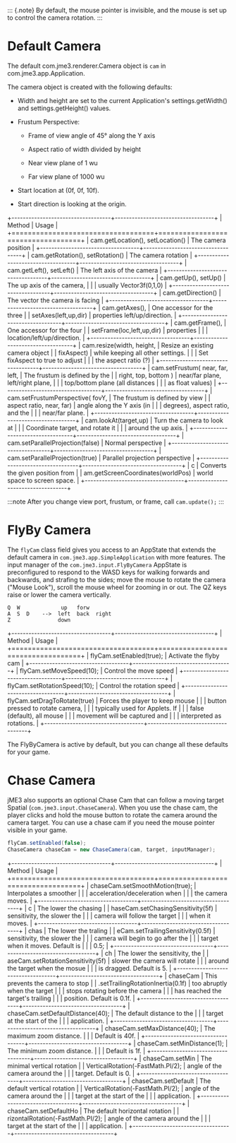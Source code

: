 ::: {.note}
By default, the mouse pointer is invisible, and the mouse is set up to
control the camera rotation.
:::

Default Camera
==============

The default com.jme3.renderer.Camera object is `cam` in
com.jme3.app.Application.

The camera object is created with the following defaults:

-   Width and height are set to the current Application's
    settings.getWidth() and settings.getHeight() values.

-   Frustum Perspective:

    -   Frame of view angle of 45° along the Y axis

    -   Aspect ratio of width divided by height

    -   Near view plane of 1 wu

    -   Far view plane of 1000 wu

-   Start location at (0f, 0f, 10f).

-   Start direction is looking at the origin.

+-----------------------------------+-----------------------------------+
| Method                            | Usage                             |
+===================================+===================================+
| cam.getLocation(), setLocation()  | The camera position               |
+-----------------------------------+-----------------------------------+
| cam.getRotation(), setRotation()  | The camera rotation               |
+-----------------------------------+-----------------------------------+
| cam.getLeft(), setLeft()          | The left axis of the camera       |
+-----------------------------------+-----------------------------------+
| cam.getUp(), setUp()              | The up axis of the camera,        |
|                                   | usually Vector3f(0,1,0)           |
+-----------------------------------+-----------------------------------+
| cam.getDirection()                | The vector the camera is facing   |
+-----------------------------------+-----------------------------------+
| cam.getAxes(),                    | One accessor for the three        |
| setAxes(left,up,dir)              | properties left/up/direction.     |
+-----------------------------------+-----------------------------------+
| cam.getFrame(),                   | One accessor for the four         |
| setFrame(loc,left,up,dir)         | properties                        |
|                                   | location/left/up/direction.       |
+-----------------------------------+-----------------------------------+
| cam.resize(width, height,         | Resize an existing camera object  |
| fixAspect)                        | while keeping all other settings. |
|                                   | Set fixAspect to true to adjust   |
|                                   | the aspect ratio (?)              |
+-----------------------------------+-----------------------------------+
| cam.setFrustum( near, far, left,  | The frustum is defined by the     |
| right, top, bottom )              | near/far plane, left/right plane, |
|                                   | top/bottom plane (all distances   |
|                                   | as float values)                  |
+-----------------------------------+-----------------------------------+
| cam.setFrustumPerspective( fovY,  | The frustum is defined by view    |
| aspect ratio, near, far)          | angle along the Y axis (in        |
|                                   | degrees), aspect ratio, and the   |
|                                   | near/far plane.                   |
+-----------------------------------+-----------------------------------+
| cam.lookAt(target,up)             | Turn the camera to look at        |
|                                   | Coordinate target, and rotate it  |
|                                   | around the up axis.               |
+-----------------------------------+-----------------------------------+
| cam.setParallelProjection(false)  | Normal perspective                |
+-----------------------------------+-----------------------------------+
| cam.setParallelProjection(true)   | Parallel projection perspective   |
+-----------------------------------+-----------------------------------+
| c                                 | Converts the given position from  |
| am.getScreenCoordinates(worldPos) | world space to screen space.      |
+-----------------------------------+-----------------------------------+

:::note
After you change view port, frustum, or frame, call `cam.update();`
:::

FlyBy Camera
============

The `flyCam` class field gives you access to an AppState that extends
the default camera in `com.jme3.app.SimpleApplication` with more
features. The input manager of the `com.jme3.input.FlyByCamera` AppState
is preconfigured to respond to the WASD keys for walking forwards and
backwards, and strafing to the sides; move the mouse to rotate the
camera ("Mouse Look"), scroll the mouse wheel for zooming in or out. The
QZ keys raise or lower the camera vertically.

    Q  W             up   forw
    A  S  D    -->  left  back  right
    Z               down

+-----------------------------------+-----------------------------------+
| Method                            | Usage                             |
+===================================+===================================+
| flyCam.setEnabled(true);          | Activate the flyby cam            |
+-----------------------------------+-----------------------------------+
| flyCam.setMoveSpeed(10);          | Control the move speed            |
+-----------------------------------+-----------------------------------+
| flyCam.setRotationSpeed(10);      | Control the rotation speed        |
+-----------------------------------+-----------------------------------+
| flyCam.setDragToRotate(true)      | Forces the player to keep mouse   |
|                                   | button pressed to rotate camera,  |
|                                   | typically used for Applets. If    |
|                                   | false (default), all mouse        |
|                                   | movement will be captured and     |
|                                   | interpreted as rotations.         |
+-----------------------------------+-----------------------------------+

The FlyByCamera is active by default, but you can change all these
defaults for your game.

Chase Camera
============

jME3 also supports an optional Chase Cam that can follow a moving target
Spatial (`com.jme3.input.ChaseCamera`). When you use the chase cam, the
player clicks and hold the mouse button to rotate the camera around the
camera target. You can use a chase cam if you need the mouse pointer
visible in your game.

```java
flyCam.setEnabled(false);
ChaseCamera chaseCam = new ChaseCamera(cam, target, inputManager);
```

+-----------------------------------+-----------------------------------+
| Method                            | Usage                             |
+===================================+===================================+
| chaseCam.setSmoothMotion(true);   | Interpolates a smoother           |
|                                   | acceleration/deceleration when    |
|                                   | the camera moves.                 |
+-----------------------------------+-----------------------------------+
| c                                 | The lower the chasing             |
| haseCam.setChasingSensitivity(5f) | sensitivity, the slower the       |
|                                   | camera will follow the target     |
|                                   | when it moves.                    |
+-----------------------------------+-----------------------------------+
| chas                              | The lower the traling             |
| eCam.setTrailingSensitivity(0.5f) | sensitivity, the slower the       |
|                                   | camera will begin to go after the |
|                                   | target when it moves. Default is  |
|                                   | 0.5;                              |
+-----------------------------------+-----------------------------------+
| ch                                | The lower the sensitivity, the    |
| aseCam.setRotationSensitivity(5f) | slower the camera will rotate     |
|                                   | around the target when the mosue  |
|                                   | is dragged. Default is 5.         |
+-----------------------------------+-----------------------------------+
| chaseCam                          | This prevents the camera to stop  |
| .setTrailingRotationInertia(0.1f) | too abruptly when the target      |
|                                   | stops rotating before the camera  |
|                                   | has reached the target's trailing |
|                                   | position. Default is 0.1f.        |
+-----------------------------------+-----------------------------------+
| chaseCam.setDefaultDistance(40);  | The default distance to the       |
|                                   | target at the start of the        |
|                                   | application.                      |
+-----------------------------------+-----------------------------------+
| chaseCam.setMaxDistance(40);      | The maximum zoom distance.        |
|                                   | Default is 40f.                   |
+-----------------------------------+-----------------------------------+
| chaseCam.setMinDistance(1);       | The minimum zoom distance.        |
|                                   | Default is 1f.                    |
+-----------------------------------+-----------------------------------+
| chaseCam.setMin                   | The minimal vertical rotation     |
| VerticalRotation(-FastMath.PI/2); | angle of the camera around the    |
|                                   | target. Default is 0.             |
+-----------------------------------+-----------------------------------+
| chaseCam.setDefault               | The default vertical rotation     |
| VerticalRotation(-FastMath.PI/2); | angle of the camera around the    |
|                                   | target at the start of the        |
|                                   | application.                      |
+-----------------------------------+-----------------------------------+
| chaseCam.setDefaultHo             | The default horizontal rotation   |
| rizontalRotation(-FastMath.PI/2); | angle of the camera around the    |
|                                   | target at the start of the        |
|                                   | application.                      |
+-----------------------------------+-----------------------------------+
